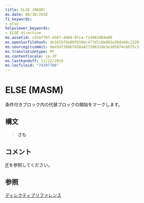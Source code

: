 ```yaml
---
title: ELSE (MASM)
ms.date: 08/30/2018
f1_keywords:
- else
helpviewer_keywords:
- ELSE directive
ms.assetid: c43af707-4567-4489-97ca-f14982d84e88
ms.openlocfilehash: de162bfda80f659dc477d7cbb003a36de60c2328
ms.sourcegitcommit: 9ee5df398bfd30a42739632de3e165874cb675c3
ms.translationtype: MT
ms.contentlocale: ja-JP
ms.lasthandoff: 11/22/2019
ms.locfileid: "74397706"
---
```

# <a name="else-masm"></a>ELSE (MASM)

条件付きブロック内の代替ブロックの開始をマークします。

## <a name="syntax"></a>構文

> **さも**

## <a name="remarks"></a>コメント

[IF](../../assembler/masm/if-masm.md)を参照してください。

## <a name="see-also"></a>参照

[ディレクティブリファレンス](directives-reference.md)
